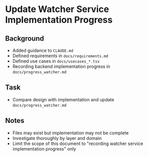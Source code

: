 # Update Watcher Service Implementation Progress

## Background

- Added guidance to `CLAUDE.md`
- Defined requirements in `docs/requirements.md`
- Defined use cases in `docs/usecases_*.tsv`
- Recording backend implementation progress in `docs/progress_watcher.md`

## Task

- Compare design with implementation and update `docs/progress_watcher.md`

## Notes

- Files may exist but implementation may not be complete
- Investigate thoroughly by layer and domain
- Limit the scope of this document to "recording watcher service implementation progress" only

